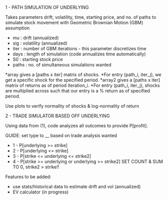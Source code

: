 1 - PATH SIMULATION OF UNDERLYING

Takes parameters drift, volatility, time, starting price, and no. of paths to simulate stock movement with Geometric Brownian Motion (GBM) assumption

*  mu : drift (annualized)
*  sig : volatility (annualized)
*  iter : number of GBM iterations - this parameter discretizes time
*  days : length of simulation (code annualizes time automatically)
*  S0 : starting stock price
*  paths : no. of simultaneous simulations wanted

  *array gives a [paths x iter] matrix of shocks. 
      *For entry (path_i, iter_j), we get a specific shock for the specified period.
  *array2 gives a [paths x iter] matrix of returns as of period iteration_i. 
      *For entry (path_i, iter_j), shocks are multiplied across such that our entry is a % return as of specified period.

Use plots to verify normality of shocks & log-normality of return

2 - TRADE SIMULATOR BASED OFF UNDERLYING

Using data from (1), code analyzes all outcomes to provide P[profit].

GUIDE: set type to __ based on trade analysis wanted
*  1 - P[underlying >= strike]
*  2 - P[underlying <= strike]
*  3 - P[strike <= underlying <= strike2]
*  4 - P[strike >= underlying or underlying >= strike2]
SET COUNT & SUM TO 0, strike2 > strike!!

Features to be added: 
*  use stats/historical data to estimate drift and vol (annualized)
*  EV calculator (in progress)
